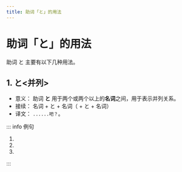 ```yaml
---
title: 助词「と」的用法
---
```


# 助词「と」的用法

助词 と 主要有以下几种用法。

## 1. と<并列>

- 意义： 助词 **と** 用于两个或两个以上的**名词**之间，用于表示并列关系。
- 接续： 名词 + と + 名词（ + と + 名词）
- 译文： `......吧？`。

::: info 例句

1. <grammer-content sentence="([家族/かぞく]は) 3[人/にん]です。[両親/りょうしん]**と**[私/わたし]です。" trans='家里有三个人。爸妈和我。' />
2. <grammer-content sentence="[高橋/たかはし]さん**と**[渡辺/わたなべ]さんは[語科/ごか][留学生/りゅうがくせい]です。" trans='高桥和渡边都是语言系留学生。' />
3. <grammer-content sentence="[家族/かぞく]は６[人/にん]で、[父/ちち]**と**[母/はは]**と**[祖母/そぼ]**と**[姉/あね]**と**[弟/おとうと]**と**[私/わたし]です。" trans='家里有六口人。爸爸、妈妈、奶奶、姐姐、弟弟还有我。' />

:::
